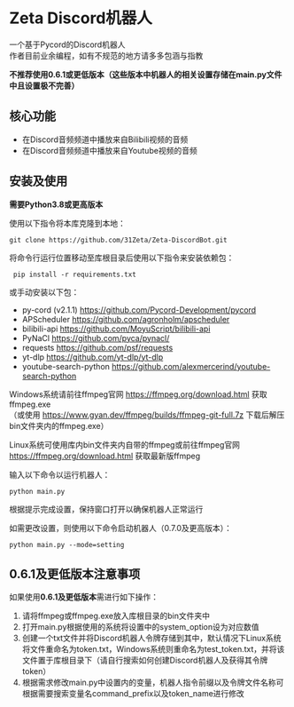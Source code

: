 # Zeta Discord机器人
一个基于Pycord的Discord机器人  
作者目前业余编程，如有不规范的地方请多多包涵与指教  
  
**不推荐使用0.6.1或更低版本（这些版本中机器人的相关设置存储在main.py文件中且设置极不完善）**  
  
核心功能
--------  
- 在Discord音频频道中播放来自Bilibili视频的音频  
- 在Discord音频频道中播放来自Youtube视频的音频  
  
安装及使用
----------  
**需要Python3.8或更高版本**  
  
使用以下指令将本库克隆到本地：  
```
git clone https://github.com/31Zeta/Zeta-DiscordBot.git
```  
  
将命令行运行位置移动至库根目录后使用以下指令来安装依赖包：  
```
 pip install -r requirements.txt
```  
或手动安装以下包：  
- py-cord (v2.1.1) https://github.com/Pycord-Development/pycord  
- APScheduler https://github.com/agronholm/apscheduler  
- bilibili-api https://github.com/MoyuScript/bilibili-api  
- PyNaCl https://github.com/pyca/pynacl/
- requests https://github.com/psf/requests  
- yt-dlp https://github.com/yt-dlp/yt-dlp  
- youtube-search-python https://github.com/alexmercerind/youtube-search-python  
  
Windows系统请前往ffmpeg官网 https://ffmpeg.org/download.html 获取ffmpeg.exe  
（或使用 https://www.gyan.dev/ffmpeg/builds/ffmpeg-git-full.7z 下载后解压bin文件夹内的ffmpeg.exe）  
  
Linux系统可使用库内bin文件夹内自带的ffmpeg或前往ffmpeg官网 https://ffmpeg.org/download.html 获取最新版ffmpeg  
  
输入以下命令以运行机器人：  
```
python main.py
```  
根据提示完成设置，保持窗口打开以确保机器人正常运行  

如需更改设置，则使用以下命令启动机器人（0.7.0及更高版本）： 
```
python main.py --mode=setting
```  
  
0.6.1及更低版本注意事项
----------------------  
如果使用**0.6.1及更低版本**需进行如下操作：  
1. 请将ffmpeg或ffmpeg.exe放入库根目录的bin文件夹中  
2. 打开main.py根据使用的系统将设置中的system_option设为对应数值  
3. 创建一个txt文件并将Discord机器人令牌存储到其中，默认情况下Linux系统将文件重命名为token.txt，Windows系统则重命名为test_token.txt，并将该文件置于库根目录下（请自行搜索如何创建Discord机器人及获得其令牌token）  
4. 根据需求修改main.py中设置内的变量，机器人指令前缀以及令牌文件名称可根据需要搜索变量名command_prefix以及token_name进行修改  
